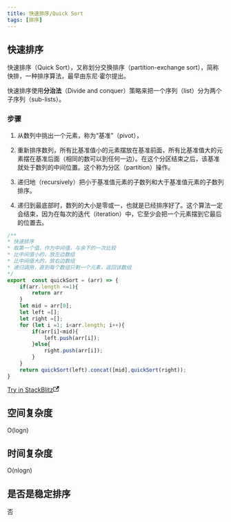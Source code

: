 ```yaml
---
title: 快速排序/Quick Sort
tags: [排序]
---
```


## 快速排序

快速排序（Quick Sort），又称划分交换排序（partition-exchange sort），简称快排，一种排序算法，最早由东尼·霍尔提出。

快速排序使用**分治法**（Divide and conquer）策略来把一个序列（list）分为两个子序列（sub-lists）。

<!-- more -->

### 步骤

1. 从数列中挑出一个元素，称为“基准”（pivot），

2. 重新排序数列，所有比基准值小的元素摆放在基准前面，所有比基准值大的元素摆在基准后面（相同的数可以到任何一边）。在这个分区结束之后，该基准就处于数列的中间位置。这个称为分区（partition）操作。

3. 递归地（recursively）把小于基准值元素的子数列和大于基准值元素的子数列排序。

4. 递归到最底部时，数列的大小是零或一，也就是已经排序好了。这个算法一定会结束，因为在每次的迭代（iteration）中，它至少会把一个元素摆到它最后的位置去。

```js
/**
* 快速排序
* 取第一个值，作为中间值，与余下的一次比较
* 比中间值小的，放左边数组
* 比中间值大的，放右边数组
* 递归调用，直到每个数组只剩一个元素，返回该数组
*/
export  const quickSort = (arr) => {
    if(arr.length <=1){
    	return arr
    }
    let mid = arr[0];
    let left =[];
    let right =[];
    for (let i =1; i<arr.length; i++){
        if(arr[i]<mid){
        	left.push(arr[i]);
        }else{
        	right.push(arr[i]);
        }
    }
    return quickSort(left).concat([mid],quickSort(right));
}
```

<a class="stackblitz" href="https://stackblitz.com/edit/node-wps8mf?file=sort%2Fquick-sort.js">Try in StackBlitz<svg width="13.5" height="13.5" aria-hidden="true" viewBox="0 0 24 24" class="iconExternalLink_node_modules-@docusaurus-theme-classic-lib-next-theme-IconExternalLink-styles-module"><path fill="currentColor" d="M21 13v10h-21v-19h12v2h-10v15h17v-8h2zm3-12h-10.988l4.035 4-6.977 7.07 2.828 2.828 6.977-7.07 4.125 4.172v-11z"></path></svg></a>

## 空间复杂度

O(logn)

## 时间复杂度

O(nlogn)

## 是否是稳定排序

否
